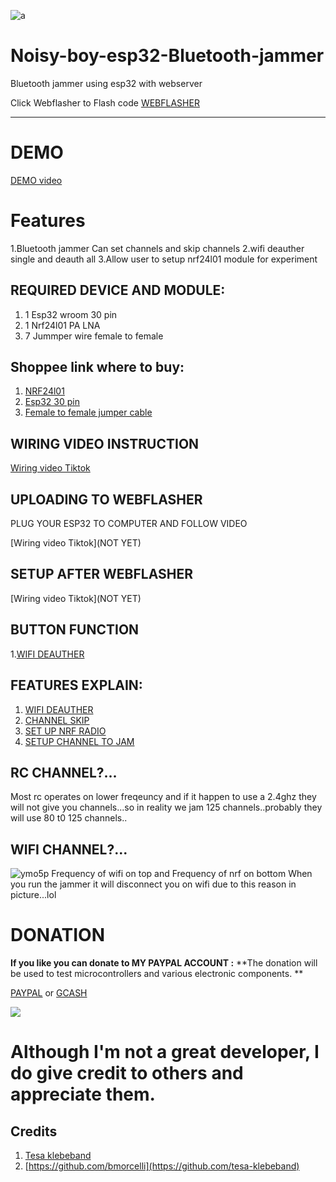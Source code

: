 
![a](https://github.com/user-attachments/assets/4e11c46b-b2b4-4505-91b3-af24706f13ca)

# Noisy-boy-esp32-Bluetooth-jammer
Bluetooth jammer using esp32 with webserver



Click Webflasher to Flash code
[WEBFLASHER](https://smoochiee.github.io/Noisy-boy-esp32-Bluetooth-jammer/flash)

---


# DEMO
[DEMO video](https://vt.tiktok.com/ZS2mkctCM/)


# Features

1.Bluetooth jammer Can set channels and skip channels
2.wifi deauther single and deauth all
3.Allow user to setup nrf24l01 module for experiment



## REQUIRED DEVICE AND MODULE:

1. 1 Esp32 wroom 30 pin
2. 1 Nrf24l01 PA LNA
3. 7 Jummper wire female to female


## Shoppee link where to buy:

1. [NRF24l01](https://ph.shp.ee/995sg2d?smtt=0.0.9)
2. [Esp32 30 pin](https://ph.shp.ee/5biyof5?smtt=0.0.9)
3. [Female to female jumper cable](https://ph.shp.ee/pvbwzxh?smtt=0.0.9)


 
 ## WIRING VIDEO INSTRUCTION
[Wiring video Tiktok](https://vt.tiktok.com/ZS2mhHxwg/)


## UPLOADING TO WEBFLASHER

PLUG YOUR ESP32 TO COMPUTER AND FOLLOW VIDEO

[Wiring video Tiktok](NOT YET)


## SETUP AFTER WEBFLASHER

[Wiring video Tiktok](NOT YET)


## BUTTON FUNCTION
1.[WIFI DEAUTHER](NOTYET)

## FEATURES EXPLAIN:
1. [WIFI DEAUTHER](NOTYET)
2. [CHANNEL SKIP](NOTYET)
3. [SET UP NRF RADIO](NOTYET)
4. [SETUP CHANNEL TO JAM](NOTYET)


## RC CHANNEL?...
Most rc operates on lower freqeuncy and if it happen to use a 2.4ghz they will not give you channels...so in reality we jam 125 channels..probably they will use 80 t0 125 channels..

## WIFI CHANNEL?...
![ymo5p](https://github.com/user-attachments/assets/7e87ac33-c439-40a4-a5bf-891e97545918)
Frequency of wifi on top and Frequency of nrf on bottom
When you run the jammer it will disconnect you on wifi due to this reason in picture...lol



# DONATION
**If you like you can donate to MY PAYPAL ACCOUNT :**
**The donation will be used to test microcontrollers and various electronic components.  **

[PAYPAL](https://paypal.me/smoochieelee?country.x=PH&locale.x=en_US)
or
[GCASH](https://github.com/smoochiee/Ble-jammer/blob/main/GCash-MyQR-16032024181536.PNG.jpg)


<a href="https://www.buymeacoffee.com/smoochiee"><img src="https://img.buymeacoffee.com/button-api/?text=Buy me a coffee&emoji=☕&slug=smoochiee&button_colour=FFDD00&font_colour=000000&font_family=Lato&outline_colour=000000&coffee_colour=ffffff" /></a>



# Although I'm not a great developer, I do give credit to others and appreciate them.

## Credits 


1.   [Tesa klebeband](https://github.com/tesa-klebeband)
2.   [https://github.com/bmorcelli](https://github.com/tesa-klebeband)


